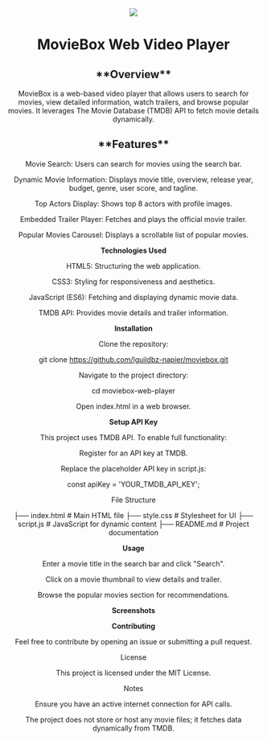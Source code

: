 <center><img src = "https://github.com/lguildbz-napier/moviebox/blob/main/image.png"</center>
<h1><center>MovieBox Web Video Player</center></h1>

<h2>**Overview**</h2>

MovieBox is a web-based video player that allows users to search for movies, view detailed information, watch trailers, and browse popular movies. It leverages The Movie Database (TMDB) API to fetch movie details dynamically.

<h2>**Features**</h2>

Movie Search: Users can search for movies using the search bar.

Dynamic Movie Information: Displays movie title, overview, release year, budget, genre, user score, and tagline.

Top Actors Display: Shows top 8 actors with profile images.

Embedded Trailer Player: Fetches and plays the official movie trailer.

Popular Movies Carousel: Displays a scrollable list of popular movies.

**Technologies Used**

HTML5: Structuring the web application.

CSS3: Styling for responsiveness and aesthetics.

JavaScript (ES6): Fetching and displaying dynamic movie data.

TMDB API: Provides movie details and trailer information.

**Installation**

Clone the repository:

git clone https://github.com/lguildbz-napier/moviebox.git

Navigate to the project directory:

cd moviebox-web-player

Open index.html in a web browser.

**Setup API Key**

This project uses TMDB API. To enable full functionality:

Register for an API key at TMDB.

Replace the placeholder API key in script.js:

const apiKey = 'YOUR_TMDB_API_KEY';

File Structure

├── index.html        # Main HTML file
├── style.css         # Stylesheet for UI
├── script.js         # JavaScript for dynamic content
├── README.md         # Project documentation

**Usage**

Enter a movie title in the search bar and click "Search".

Click on a movie thumbnail to view details and trailer.

Browse the popular movies section for recommendations.

**Screenshots**



**Contributing**

Feel free to contribute by opening an issue or submitting a pull request.

License

This project is licensed under the MIT License.

Notes

Ensure you have an active internet connection for API calls.

The project does not store or host any movie files; it fetches data dynamically from TMDB.
